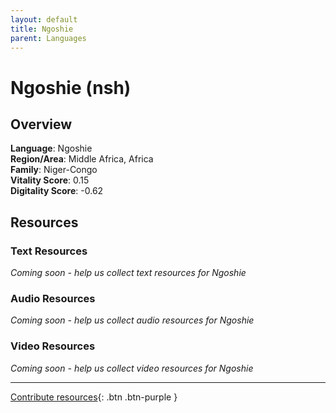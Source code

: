 ```yaml
---
layout: default
title: Ngoshie
parent: Languages
---
```


# Ngoshie (nsh)

## Overview

**Language**: Ngoshie  
**Region/Area**: Middle Africa, Africa  
**Family**: Niger-Congo  
**Vitality Score**: 0.15  
**Digitality Score**: -0.62  

## Resources

### Text Resources
*Coming soon - help us collect text resources for Ngoshie*

### Audio Resources
*Coming soon - help us collect audio resources for Ngoshie*

### Video Resources
*Coming soon - help us collect video resources for Ngoshie*

---

[Contribute resources](https://fairtrain.github.io/){: .btn .btn-purple }
